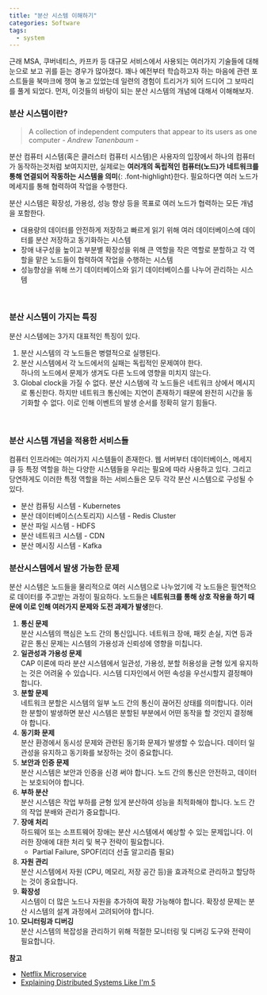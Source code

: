 ```yaml
---  
title: "분산 시스템 이해하기"
categories: Software
tags:
  - system
---  
```


근래 MSA, 쿠버네티스, 카프카 등 대규모 서비스에서 사용되는 여러가지 기술들에 대해 눈으로 보고 귀를 듣는 경우가 많아졌다. 꽤나 예전부터 학습하고자 하는 마음에 관련 포스트들을 북마크에 쟁여 놓고 있었는데 일련의 경험이 트리거가 되어 드디어 그 보따리를 풀게 되었다. 먼저, 이것들의 바탕이 되는 분산 시스템의 개념에 대해서 이해해보자.

### 분산 시스템이란?

> A collection of independent computers that appear to its users as one computer
> *- Andrew Tanenbaum -*

분산 컴퓨터 시스템(혹은 클러스터 컴퓨터 시스템)은 사용자의 입장에서 하나의 컴퓨터가 동작하는것처럼 보여지지만, 실제로는 **여러개의 독립적인 컴퓨터(노드)가 네트워크를 통해 연결되어 작동하는 시스템을 의미**{: .font-highlight}한다. 필요하다면 여러 노드가 메세지를 통해 협력하여 작업을 수행한다.

분산 시스템은 확장성, 가용성, 성능 향상 등을 목표로 여러 노드가 협력하는 모든 개념을 포함한다. 
- 대용량의 데이터를 안전하게 저장하고 빠르게 읽기 위해 여러 데이터베이스에 데이터를 분산 저장하고 동기화하는 시스템
- 장애 내구성을 높이고 부분별 확장성을 위해 큰 역할을 작은 역할로 분할하고 각 역할을 맡은 노드들이 협력하여 작업을 수행하는 시스템
- 성능향상을 위해 쓰기 데이터베이스와 읽기 데이터베이스를 나누어 관리하는 시스템  

<br />  

### 분산 시스템이 가지는 특징
분산 시스템에는 3가지 대표적인 특징이 있다.
1. 분산 시스템의 각 노드들은 병렬적으로 실행된다.  
2. 분산 시스템에서 각 노드에서의 실패는 독립적인 문제여야 한다.  
	하나의 노드에서 문제가 생겨도 다른 노드에 영향을 미치지 않는다.
3. Global clock을 가질 수 없다.
	분산 시스템에 각 노드들은 네트워크 상에서 메시지로 통신한다. 하지만 네트워크 통신에는 지연이 존재하기 때문에 완전히 시간을 동기화할 수 없다. 이로 인해 이벤트의 발생 순서를 정확히 알기 힘들다.

<br />  

### 분산 시스템 개념을 적용한 서비스들
컴퓨터 인프라에는 여러가지 시스템들이 존재한다. 웹 서버부터 데이터베이스, 메세지 큐 등 특정 역할을 하는 다양한 시스템들을 우리는 필요에 따라 사용하고 있다. 그리고 당연하게도 이러한 특정 역할을 하는 서비스들은 모두 각각 분산 시스템으로 구성될 수 있다. 

- 분산 컴퓨팅 시스템 - Kubernetes
- 분산 데이터베이스(스토리지) 시스템 - Redis Cluster
- 분산 파일 시스템 - HDFS
- 분산 네트워크 시스템 - CDN
- 분산 메시징 시스템 - Kafka


### 분산시스템에서 발생 가능한 문제
분산 시스템은 노드들을 물리적으로 여러 시스템으로 나누었기에 각 노드들은 필연적으로 데이터를 주고받는 과정이 필요하다. 노드들은 **네트워크를 통해 상호 작용을 하기 때문에 이로 인해 여러가지 문제와 도전 과제가 발생**한다.

1. **통신 문제**  
분산 시스템의 핵심은 노드 간의 통신입니다. 네트워크 장애, 패킷 손실, 지연 등과 같은 통신 문제는 시스템의 가용성과 신뢰성에 영향을 미칩니다.
2. **일관성과 가용성 문제**  
CAP 이론에 따라 분산 시스템에서 일관성, 가용성, 분할 허용성을 균형 있게 유지하는 것은 어려울 수 있습니다. 시스템 디자인에서 어떤 속성을 우선시할지 결정해야 합니다.
3. **분할 문제**  
네트워크 분할은 시스템의 일부 노드 간의 통신이 끊어진 상태를 의미합니다. 이러한 분할이 발생하면 분산 시스템은 분할된 부분에서 어떤 동작을 할 것인지 결정해야 합니다.
4. **동기화 문제**  
분산 환경에서 동시성 문제와 관련된 동기화 문제가 발생할 수 있습니다. 데이터 일관성을 유지하고 동기화를 보장하는 것이 중요합니다.
5. **보안과 인증 문제**  
분산 시스템은 보안과 인증을 신경 써야 합니다. 노드 간의 통신은 안전하고, 데이터는 보호되어야 합니다.
6. **부하 분산**  
분산 시스템은 작업 부하를 균형 있게 분산하여 성능을 최적화해야 합니다. 노드 간의 작업 분배와 관리가 중요합니다.
7. **장애 처리**  
하드웨어 또는 소프트웨어 장애는 분산 시스템에서 예상할 수 있는 문제입니다. 이러한 장애에 대한 처리 및 복구 전략이 필요합니다.
	- Partial Failure, SPOF(리더 선출 알고리즘 필요)
8. **자원 관리**  
분산 시스템에서 자원 (CPU, 메모리, 저장 공간 등)을 효과적으로 관리하고 할당하는 것이 중요합니다.
9. **확장성**  
시스템이 더 많은 노드나 자원을 추가하여 확장 가능해야 합니다. 확장성 문제는 분산 시스템의 설계 과정에서 고려되어야 합니다.
10. **모니터링과 디버깅**  
분산 시스템의 복잡성을 관리하기 위해 적절한 모니터링 및 디버깅 도구와 전략이 필요합니다.


**참고**
- [Netflix Microservice](https://www.youtube.com/watch?v=CZ3wIuvmHeM)
- [Explaining Distributed Systems Like I'm 5](https://www.youtube.com/watch?v=CESKgdNiKJw)
